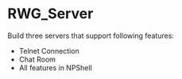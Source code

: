 # RWG_Server
Build three servers that support following features:
* Telnet Connection
* Chat Room
* All features in NPShell
